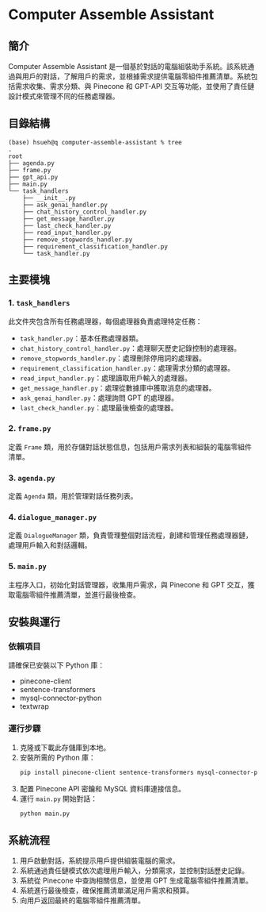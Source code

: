 # Computer Assemble Assistant

## 簡介
Computer Assemble Assistant 是一個基於對話的電腦組裝助手系統。該系統通過與用戶的對話，了解用戶的需求，並根據需求提供電腦零組件推薦清單。系統包括需求收集、需求分類、與 Pinecone 和 GPT-API 交互等功能，並使用了責任鏈設計模式來管理不同的任務處理器。

## 目錄結構

```
(base) hsueh@q computer-assemble-assistant % tree
.
root
├── agenda.py
├── frame.py
├── gpt_api.py
├── main.py
└── task_handlers
    ├── __init__.py
    ├── ask_genai_handler.py
    ├── chat_history_control_handler.py
    ├── get_message_handler.py
    ├── last_check_handler.py
    ├── read_input_handler.py
    ├── remove_stopwords_handler.py
    ├── requirement_classification_handler.py
    └── task_handler.py
```

## 主要模塊

### 1. `task_handlers`

此文件夾包含所有任務處理器，每個處理器負責處理特定任務：

- `task_handler.py`：基本任務處理器類。
- `chat_history_control_handler.py`：處理聊天歷史記錄控制的處理器。
- `remove_stopwords_handler.py`：處理刪除停用詞的處理器。
- `requirement_classification_handler.py`：處理需求分類的處理器。
- `read_input_handler.py`：處理讀取用戶輸入的處理器。
- `get_message_handler.py`：處理從數據庫中獲取消息的處理器。
- `ask_genai_handler.py`：處理詢問 GPT 的處理器。
- `last_check_handler.py`：處理最後檢查的處理器。

### 2. `frame.py`

定義 `Frame` 類，用於存儲對話狀態信息，包括用戶需求列表和組裝的電腦零組件清單。

### 3. `agenda.py`

定義 `Agenda` 類，用於管理對話任務列表。

### 4. `dialogue_manager.py`

定義 `DialogueManager` 類，負責管理整個對話流程，創建和管理任務處理器鏈，處理用戶輸入和對話邏輯。

### 5. `main.py`

主程序入口，初始化對話管理器，收集用戶需求，與 Pinecone 和 GPT 交互，獲取電腦零組件推薦清單，並進行最後檢查。

## 安裝與運行

### 依賴項目

請確保已安裝以下 Python 庫：

- pinecone-client
- sentence-transformers
- mysql-connector-python
- textwrap

### 運行步驟

1. 克隆或下載此存儲庫到本地。
2. 安裝所需的 Python 庫：
   ```bash
   pip install pinecone-client sentence-transformers mysql-connector-python
   ```
3. 配置 Pinecone API 密鑰和 MySQL 資料庫連接信息。
4. 運行 `main.py` 開始對話：
   ```bash
   python main.py
   ```

## 系統流程

1. 用戶啟動對話，系統提示用戶提供組裝電腦的需求。
2. 系統通過責任鏈模式依次處理用戶輸入，分類需求，並控制對話歷史記錄。
3. 系統從 Pinecone 中查詢相關信息，並使用 GPT 生成電腦零組件推薦清單。
4. 系統進行最後檢查，確保推薦清單滿足用戶需求和預算。
5. 向用戶返回最終的電腦零組件推薦清單。


